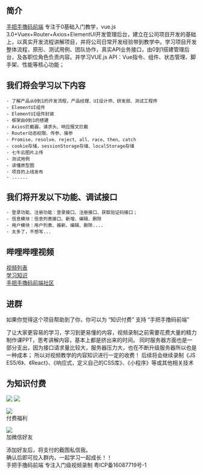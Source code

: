 

## 简介

[手把手撸码前端](http://www.web-jshtml.cn/special/downfile/) 专注于0基础入门教学，vue.js 3.0+Vuex+Router+Axios+ElementUI开发管理后台，建立在公司项目开发的基础上，以真实开发流程讲解项目，并将公司日常开发经验带到教学中。学习项目开发整体流程，原形、测试用例、团队协作，真实API业务接口，由0到1搭建管理后台，及各职位角色负责内容。并学习VUE.js API：Vue指令、组件、状态管理、脚手架、性能等核心功能；



## 我们将会学习以下内容

```
- 了解产品从0到1的开发流程，产品经理、UI设计师、研发部、测试工程师
- ElementUI组件
- ElementUI组件封装
- 框架由0到1的搭建
- Axios拦截器，请求头、响应报文拦截
- Router动态权限、传参、接参
- Promise，resolve、reject、all、race、then、catch
- cookie存储，sessionStorage存储、localStorage存储
- 七牛云图片上传
- 测试用例
- 读懂原型图
- 项目的上线发布
- ......
```

## 我们将开发以下功能、调试接口

```
- 登录功能、注册功能：登录接口、注册接口、获取验证码接口；
- 信息模块：信息列表接口、新增、编辑、删除
- 用户模块：用户列表、接新、编辑、删除....
- 太多了，不想写...
```

## 哔哩哔哩视频
[视频列表](https://space.bilibili.com/431551452)<br />
[学习知识](http://www.web-jshtml.cn/special/downfile/)<br />
[手把手撸码前端社区](http://www.web-jshtml.cn)

## 进群

如果你觉得这个项目帮助到了你，你可以为 “知识付费” 支持 “手把手撸码前端” 

了让大家更容易的学习，学习到更易懂的内容，视频录制之前需要花费大量的精力制作课PPT，思考讲解内容，基本上都是挤出来的时间。
同时服务器方面也是一部分支出，因为接口请求量比较大，服务器压力大，也在不断升级服务器所以也是一种成本；
所以对视频教学的内容知识进行一定的收费！
后续将会继续录制《JS ES5/6》、《React》、《响应式，定义自己的CSS库》、《小程序》等或其他相关技术

## 为知识付费

<img src="http://www.web-jshtml.cn/file/user/commonly.png">
<img src="http://www.web-jshtml.cn/file/user/permanent.png"><br />
<p>
<img src="http://www.web-jshtml.cn/special/downfile/images/code2.png"><br />
 付费福利
</p>

<p>
<img src="http://www.web-jshtml.cn/special/downfile/images/code.png"><br />
 加微信好友
</p>

添加好友后，将支付的截图私信我。<br />
确认后即可拉入群内，一起学习一起成长！！<br />
手把手撸码前端 专注入门级视频录制 粤ICP备16087719号-1
